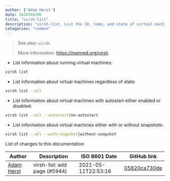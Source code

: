 ```yaml
---
author: ['Adam Herst']
date: 1620766396
title: "virsh-list"
description: "virsh-list, List the ID, name, and state of virtual machines."
categories: "common"
---
```

> See also: `virsh`.

> More information: <https://manned.org/virsh>.

- List information about running virtual machines:

```bash
virsh list
```

- List information about virtual machines regardless of state:

```bash
virsh list --all
```

- List information about virtual machines with autostart either enabled or disabled:

```bash
virsh list --all --autostart|no-autostart
```

- List information about virtual machines either with or without snapshots:

```bash
virsh list --all --with-snapshot|without-snapshot
```
List of changes to this documentation


Author | Description | ISO 8601 Date | GitHub link
------|-----|-----|-----
[Adam Herst](mailto:adamherst@adamherst.com) | virsh-list: add page (#5944) | 2021-05-11T22:53:16 | [05820ca730de](https://github.com/tldr-pages/tldr/commit/05820ca730de10c5b12c35267b354e693957825f)

